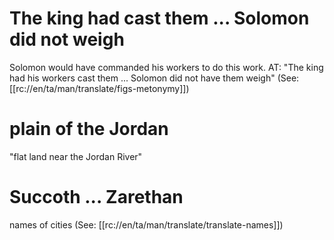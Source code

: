 # The king had cast them ... Solomon did not weigh

Solomon would have commanded his workers to do this work. AT: "The king had his workers cast them ... Solomon did not have them weigh" (See: [[rc://en/ta/man/translate/figs-metonymy]])

# plain of the Jordan

"flat land near the Jordan River"

# Succoth ... Zarethan

names of cities (See: [[rc://en/ta/man/translate/translate-names]])

